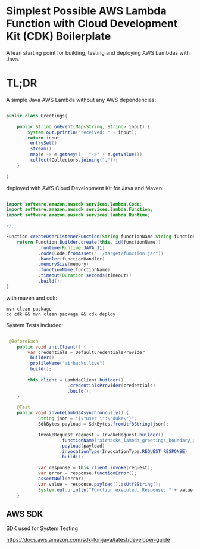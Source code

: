 # Simplest Possible AWS Lambda Function with Cloud Development Kit (CDK) Boilerplate

A lean starting point for building, testing and deploying AWS Lambdas with Java.

# TL;DR

A simple Java AWS Lambda without any AWS dependencies:

```java

public class Greetings{

    public String onEvent(Map<String, String> input) {
        System.out.println("received: " + input);
        return input
        .entrySet()
        .stream()
        .map(e -> e.getKey() + "->" + e.getValue())
        .collect(Collectors.joining(","));
    }
    
}

```

deployed with AWS Cloud Development Kit for Java and Maven:


```java

import software.amazon.awscdk.services.lambda.Code;
import software.amazon.awscdk.services.lambda.Function;
import software.amazon.awscdk.services.lambda.Runtime;

//...

Function createUserListenerFunction(String functionName,String functionHandler, int memory, int timeout) {
    return Function.Builder.create(this, id(functionName))
            .runtime(Runtime.JAVA_11)
            .code(Code.fromAsset("../target/function.jar"))
            .handler(functionHandler)
            .memorySize(memory)
            .functionName(functionName)
            .timeout(Duration.seconds(timeout))
            .build();
}

```

with maven and cdk:

```
mvn clean package
cd cdk && mvn clean package && cdk deploy
```

System Tests included:

```java

 @BeforeEach
    public void initClient() {
        var credentials = DefaultCredentialsProvider
        .builder()
        .profileName("airhacks.live")
        .build();
        
        this.client = LambdaClient.builder()
                       .credentialsProvider(credentials)
                       .build();
    }

    @Test
    public void invokeLambdaAsynchronously() {
            String json = "{\"user \":\"duke\"}";
            SdkBytes payload = SdkBytes.fromUtf8String(json);

            InvokeRequest request = InvokeRequest.builder()
                    .functionName("airhacks_lambda_greetings_boundary_Greetings")
                    .payload(payload)
                    .invocationType(InvocationType.REQUEST_RESPONSE)
                    .build();

            var response = this.client.invoke(request);
            var error = response.functionError();
            assertNull(error);
            var value = response.payload().asUtf8String();
            System.out.println("Function executed. Response: " + value);
    }    

```



## AWS SDK

SDK used for System Testing

https://docs.aws.amazon.com/sdk-for-java/latest/developer-guide